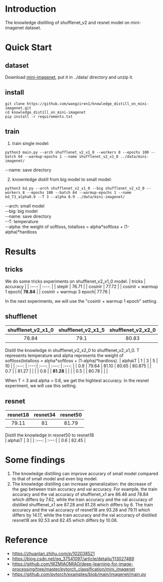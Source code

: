 <!-- exp1 step lr
exp2 cosin lr
shufflenet_v2_x1_0 warmup + cosin lr
exp4 warmup + cosin lr + warmup-epochs 3
  python3 main.py --arch shufflenet_v2_x1_0 --workers 8 --epochs 100 --batch 64 --warmup-epochs 3  --name exp4 ../data/mini-imagenet/ -->
# Introduction
The knowledge distilling of shufflenet_v2 and resnet model on mini-imagenet dataset.

# Quick Start
## dataset
Download [mini-imagenet](https://drive.google.com/drive/folders/1Td3qB6WCJMzKMOb-YdTict5302S8RqF1?usp=sharing), put it in ../data/ directory and unzip it.

## install
```
git clone https://github.com/wangziren1/knowledge_distill_on_mini-imagenet.git
cd knowledge_distill_on_mini-imagenet
pip install -r requirements.txt
```
## train

1. train single model:
```
python3 main.py --arch shufflenet_v2_x1_0 --workers 8 --epochs 100 --batch 64 --warmup-epochs 1 --name shufflenet_v2_x1_0 ../data/mini-imagenet/
```
--name: save directory  

2. knownledge distill from big model to small model: 
```
python3 kd.py --arch shufflenet_v2_x1_0 --big shufflenet_v2_x2_0 --workers 8 --epochs 100 --batch 64 --warmup-epochs 1 --name kd_T3_alpha0.9 --T 3 --alpha 0.9 ../data/mini-imagenet/
```
--arch: small model  
--big: big model  
--name: save directory  
--T: temperature  
--alpha: the weight of softloss, totalloss = alpha*softloss + (1-alpha)*hardloss     

# Results
## tricks
We do some tricks experiments on shufflenet_v2_x1_0 model.
| tricks | accuracy |
| :---:  | :---:  |
| steplr | 76.71 |
| cosinlr | 77.72 |
| cosinlr + warmup 1 epoch| **78.84** |
| cosinlr + warmup 3 epoch| 77.76 |

In the next experiments, we will use the "cosinlr + warmup 1 epoch" setting.
## shufflenet
| shufflenet_v2_x1_0 | shufflenet_v2_x1_5 | shufflenet_v2_x2_0 |
| :---:              | :---:              | :---:              |
| 78.84              |79.1                | 80.83              |

Distill the knowledge in shufflenet_v2_x2_0 to shufflenet_v2_x1_0. T represents temperature and alpha represents the weight of softloss(totalloss = alpha*softloss + (1-alpha)*hardloss).
| alpha\T |    1  |  3     | 5     | 10    |
| :---:   | :---:| :---: | :---: | :---: |
| 0.9     | 79.64 | 81.10 | 80.65 | 80.875 |
| 0.7     |       | 81.27 |       |        |
| 0.6     |       | **81.28** |       |        |
| 0.5     |       | 80.78 |       |        |

When T = 3 and alpha = 0.6, we get the hightest accuracy. In the resnet experiment, we will use this setting.
## resnet
| resnet18 | resnet34 | resnet50 |
| :---:    | :---:    | :---:    |
| 79.11    | 81       | 81.79    |

Distill the knowledge in resnet50 to resnet18  
| alpha\T |    3 |
| :---:   | :---:|
| 0.6     | 82.45 |
# Some findings
1. The knowledge distilling can improve accurary of small model compared to that of small model and even big model.
2. The knowledge distilling can increase generalization: the decrease of the gap between train accuracy and val accuracy. For example, the train accuracy and the val accuracy of shufflenet_x1 are 86.46 and 78.84 which differs by 7.62, while the train accuracy and the val accuracy of distilled shufflenet_x1 are 87.28 and 81.28 which differs by 6. The train accuracy and the val accuracy of resnet18 are 93.28 and 79.11 which differs by 14.17, while the train accuracy and the val accuracy of distilled resnet18 are 92.53 and 82.45 which differs by 10.08.

# Reference
* https://zhuanlan.zhihu.com/p/102038521
* https://blog.csdn.net/qq_37541097/article/details/113027489
* https://github.com/WZMIAOMIAO/deep-learning-for-image-processing/tree/master/pytorch_classification/mini_imagenet
* https://github.com/pytorch/examples/blob/main/imagenet/main.py
